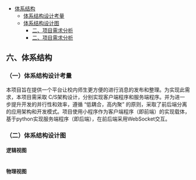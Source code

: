 - [体系结构](#op1)
	- [体系结构设计考量](#op11)
	- [体系结构设计图](#op12)
		- [二、项目需求分析](#op121)
		- [二、项目需求分析](#op122)

<span id="op1"></span>
## 六、体系结构

<span id="op11"></span>
### （一）体系结构设计考量

本项目旨在提供一个平台让校内师生更方便的进行消息的发布和整理。为实现此需求，本项目需采取 C/S架构设计，分别实现客户端程序和服务端程序。并为进一步提升开发的并行性和效率，遵循 “低耦合，高内聚” 的原则，采取了前后端分离的应用架构和开发模式。项目使用小程序作为客户端程序（即前端）的实现载体，基于python实现服务端程序（即后端），在前后端采用WebSocket交互。

<span id="op12"></span>
### （二）体系结构设计图

<span id="op121"></span>
#### 逻辑视图

![]()

<span id="op122"></span>
#### 物理视图


![]()

